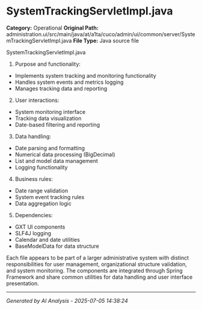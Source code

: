 # SystemTrackingServletImpl.java

**Category:** Operational
**Original Path:** administration.ui/src/main/java/at/a1ta/cuco/admin/ui/common/server/SystemTrackingServletImpl.java
**File Type:** Java source file

SystemTrackingServletImpl.java
1. Purpose and functionality:
- Implements system tracking and monitoring functionality
- Handles system events and metrics logging
- Manages tracking data and reporting

2. User interactions:
- System monitoring interface
- Tracking data visualization
- Date-based filtering and reporting

3. Data handling:
- Date parsing and formatting
- Numerical data processing (BigDecimal)
- List and model data management
- Logging functionality

4. Business rules:
- Date range validation
- System event tracking rules
- Data aggregation logic

5. Dependencies:
- GXT UI components
- SLF4J logging
- Calendar and date utilities
- BaseModelData for data structure

Each file appears to be part of a larger administrative system with distinct responsibilities for user management, organizational structure validation, and system monitoring. The components are integrated through Spring Framework and share common utilities for data handling and user interface presentation.

---
*Generated by AI Analysis - 2025-07-05 14:38:24*
